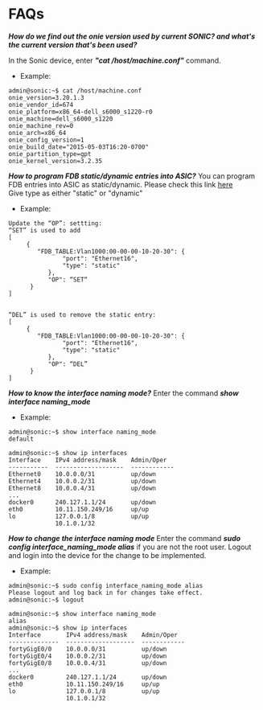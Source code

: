 # FAQs

***How do we find out the onie version used by current SONIC? and what's the current version that's been used?***

  In the Sonic device, enter ***"cat /host/machine.conf"*** command.
  - Example:
  ```
  admin@sonic:~$ cat /host/machine.conf
  onie_version=3.20.1.3
  onie_vendor_id=674
  onie_platform=x86_64-dell_s6000_s1220-r0
  onie_machine=dell_s6000_s1220
  onie_machine_rev=0
  onie_arch=x86_64
  onie_config_version=1
  onie_build_date="2015-05-03T16:20-0700"
  onie_partition_type=gpt
  onie_kernel_version=3.2.35
  ```
***How to program FDB static/dynamic entries into ASIC?***
  You can program FDB entries into ASIC as static/dynamic. Please check this link [here](https://github.com/Azure/SONiC/issues/249)  
  Give type as either "static" or "dynamic"
  
  - Example:
  ```
  Update the “OP”: settting:
  “SET” is used to add
  [
       {
          "FDB_TABLE:Vlan1000:00-00-00-10-20-30": {
                 "port": "Ethernet16",
                 "type": "static"
             },
             "OP": “SET“
        }
  ]


  “DEL” is used to remove the static entry:
  [
       {
          "FDB_TABLE:Vlan1000:00-00-00-10-20-30": {
                 "port": "Ethernet16",
                 "type": "static"
             },
             "OP": “DEL”
        }
  ]
 ```
 
***How to know the interface naming mode?***
  Enter the command ***show interface naming_mode***
  - Example:
  ```
  admin@sonic:~$ show interface naming_mode
  default
  
  admin@sonic:~$ show ip interfaces
  Interface    IPv4 address/mask    Admin/Oper
  -----------  -------------------  ------------
  Ethernet0    10.0.0.0/31          up/down
  Ethernet4    10.0.0.2/31          up/down
  Ethernet8    10.0.0.4/31          up/down
  ...
  docker0      240.127.1.1/24       up/down
  eth0         10.11.150.249/16     up/up
  lo           127.0.0.1/8          up/up
               10.1.0.1/32

 ```
 
 ***How to change the interface naming mode***
   Enter the command ***sudo config interface_naming_mode alias*** if you are not the root user. Logout and login into the device for the change to be implemented.
   - Example: 
  ```
  admin@sonic:~$ sudo config interface_naming_mode alias
  Please logout and log back in for changes take effect.
  admin@sonic:~$ logout
  
  admin@sonic:~$ show interface naming_mode
  alias
  admin@sonic:~$ show ip interfaces
  Interface       IPv4 address/mask    Admin/Oper
  --------------  -------------------  ------------
  fortyGigE0/0    10.0.0.0/31          up/down
  fortyGigE0/4    10.0.0.2/31          up/down
  fortyGigE0/8    10.0.0.4/31          up/down
  ...
  docker0         240.127.1.1/24       up/down
  eth0            10.11.150.249/16     up/up
  lo              127.0.0.1/8          up/up
                  10.1.0.1/32
  ```


   
 
  